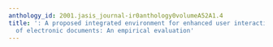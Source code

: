 ```yaml
---
anthology_id: 2001.jasis_journal-ir0anthology0volumeA52A1.4
title: ': A proposed integrated environment for enhanced user interaction and value-adding
  of electronic documents: An empirical evaluation'
---
```

